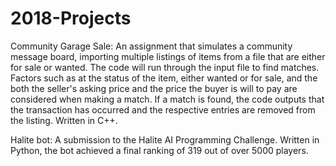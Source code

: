 # 2018-Projects

Community Garage Sale: 
      An assignment that simulates a community message board, importing multiple listings of items from a file that are
      either for sale or wanted. The code will run through the input file to find matches. Factors such as at the status of 
      the item, either wanted or for sale, and the both the seller's asking price and the price the buyer is will to pay 
      are considered when making a match. If a match is found, the code outputs that the transaction has occurred and the 
      respective entries are removed from the listing. Written in C++.
  
Halite bot:
      A submission to the Halite AI Programming Challenge. Written in Python, the bot achieved a final ranking of 319 out
      of over 5000 players.

      